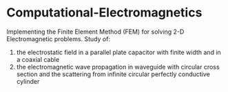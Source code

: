 # Computational-Electromagnetics
Implementing the Finite Element Method (FEM) for solving 2-D Electromagnetic problems. Study of:
1)	the electrostatic field in a parallel plate capacitor with finite width and in a coaxial cable
2)	the electromagnetic wave propagation in waveguide with circular cross section and the scattering from infinite circular perfectly conductive cylinder
